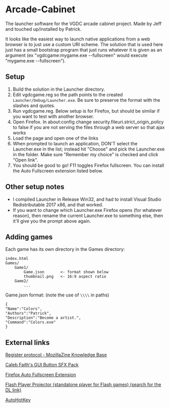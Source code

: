 # Arcade-Cabinet

The launcher software for the VGDC arcade cabinet project. Made by Jeff and touched up/installed by Patrick.

It looks like the easiest way to launch native applications from a web browser is to just use a custom URI scheme. The solution that is used here just has a small bootstrap program that just runs whatever it is given as an argument (ex "vgdcgame:mygame.exe --fullscreen" would execute "mygame.exe --fullscreen").

## Setup

1. Build the solution in the Launcher directory.
2. Edit vgdcgame.reg so the path points to the created `Launcher/Debug/Launcher.exe`. Be sure to preserve the format with the slashes and quotes.
3. Run vgdcgame.reg.
Below setup is for Firefox, but should be similar if you want to test with another browser.
4. Open Firefox. In about:config change security.fileuri.strict_origin_policy to false if you are not serving the files through a web server so that ajax works
5. Load the page and open one of the links
6. When prompted to launch an application, DON'T select the Launcher.exe in the list; instead hit "Choose" and pick the Launcher.exe in the folder. Make sure "Remember my choice" is checked and click "Open link".
7. You should be good to go! F11 toggles Firefox fullscreen. You can install the Auto Fullscreen extension listed below.

## Other setup notes

- I compiled Launcher in Release Win32, and had to install Visual Studio Redistributable 2017 x86, and that worked.
- If you want to change which Launcher.exe Firefox opens (for whatever reason), then rename the current Launcher.exe to something else, then it'll give you the prompt above again.

## Adding games

Each game has its own directory in the Games directory:
```
index.html
Games/
    Game1/
        Game.json       <- format shown below
        thumbnail.png   <- 16:9 aspect ratio
    Game2/
        ...
```
Game.json format: (note the use of `\\\\` in paths)
```
{
"Name":"Colors",
"Authors":"Patrick",
"Description":"Become a artist.",
"Command":"Colors.exe"
}
```

## External links

[Register protocol - MozillaZine Knowledge Base](http://kb.mozillazine.org/Register_protocol)

[Caleb Faith's GUI Button SFX Pack](https://www.assetstore.unity3d.com/en/#!/content/22259)

[Firefox Auto Fullscreen Extension](https://addons.mozilla.org/en-US/firefox/addon/autofullscreen/)

[Flash Player Projector (standalone player for Flash games) (search for the DL link)](https://www.adobe.com/support/flashplayer/debug_downloads.html)

[AutoHotKey](https://www.autohotkey.com/download/)
